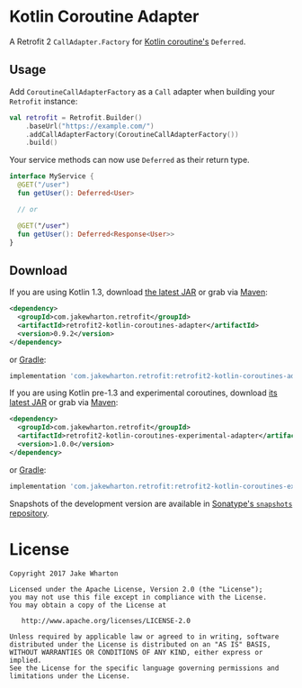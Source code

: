 Kotlin Coroutine Adapter
========================

A Retrofit 2 `CallAdapter.Factory` for [Kotlin coroutine's][1] `Deferred`.


Usage
-----

Add `CoroutineCallAdapterFactory` as a `Call` adapter when building your `Retrofit` instance:
```kotlin
val retrofit = Retrofit.Builder()
    .baseUrl("https://example.com/")
    .addCallAdapterFactory(CoroutineCallAdapterFactory())
    .build()
```

Your service methods can now use `Deferred` as their return type.
```kotlin
interface MyService {
  @GET("/user")
  fun getUser(): Deferred<User>

  // or

  @GET("/user")
  fun getUser(): Deferred<Response<User>>
}
```


Download
--------

If you are using Kotlin 1.3, download [the latest JAR][2] or grab via [Maven][3]:
```xml
<dependency>
  <groupId>com.jakewharton.retrofit</groupId>
  <artifactId>retrofit2-kotlin-coroutines-adapter</artifactId>
  <version>0.9.2</version>
</dependency>
```
or [Gradle][3]:
```groovy
implementation 'com.jakewharton.retrofit:retrofit2-kotlin-coroutines-adapter:0.9.2'
```

If you are using Kotlin pre-1.3 and experimental coroutines, download [its latest JAR][4] or grab
via [Maven][5]:
```xml
<dependency>
  <groupId>com.jakewharton.retrofit</groupId>
  <artifactId>retrofit2-kotlin-coroutines-experimental-adapter</artifactId>
  <version>1.0.0</version>
</dependency>
```
or [Gradle][5]:
```groovy
implementation 'com.jakewharton.retrofit:retrofit2-kotlin-coroutines-experimental-adapter:1.0.0'
```

Snapshots of the development version are available in [Sonatype's `snapshots` repository][snap].


License
=======

    Copyright 2017 Jake Wharton

    Licensed under the Apache License, Version 2.0 (the "License");
    you may not use this file except in compliance with the License.
    You may obtain a copy of the License at

       http://www.apache.org/licenses/LICENSE-2.0

    Unless required by applicable law or agreed to in writing, software
    distributed under the License is distributed on an "AS IS" BASIS,
    WITHOUT WARRANTIES OR CONDITIONS OF ANY KIND, either express or implied.
    See the License for the specific language governing permissions and
    limitations under the License.




 [1]: https://kotlinlang.org/docs/reference/coroutines.html
 [2]: https://search.maven.org/remote_content?g=com.jakewharton.retrofit&a=retrofit2-kotlin-coroutines-adapter&v=LATEST
 [3]: http://search.maven.org/#search%7Cga%7C1%7Cg%3A%22com.jakewharton.retrofit%22%20a%3A%22retrofit2-kotlin-coroutines-adapter%22
 [4]: https://search.maven.org/remote_content?g=com.jakewharton.retrofit&a=retrofit2-kotlin-coroutines-experimental-adapter&v=LATEST
 [5]: http://search.maven.org/#search%7Cga%7C1%7Cg%3A%22com.jakewharton.retrofit%22%20a%3A%22retrofit2-kotlin-coroutines-experimental-adapter%22
 [snap]: https://oss.sonatype.org/content/repositories/snapshots/
